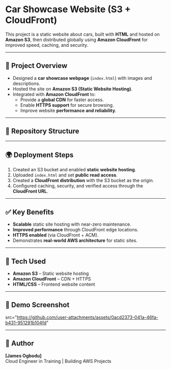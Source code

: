 # Car Showcase Website (S3 + CloudFront)

This project is a static website about cars, built with **HTML** and hosted on **Amazon S3**, then distributed globally using **Amazon CloudFront** for improved speed, caching, and security.

---

## 🚗 Project Overview
- Designed a **car showcase webpage** (`index.html`) with images and descriptions.  
- Hosted the site on **Amazon S3 (Static Website Hosting)**.  
- Integrated with **Amazon CloudFront** to:
  - Provide a **global CDN** for faster access.  
  - Enable **HTTPS support** for secure browsing.  
  - Improve website **performance and reliability**.  

---

## 📂 Repository Structure


---

## 🌍 Deployment Steps
1. Created an S3 bucket and enabled **static website hosting**.  
2. Uploaded `index.html` and set **public read access**.  
3. Created a **CloudFront distribution** with the S3 bucket as the origin.  
4. Configured caching, security, and verified access through the **CloudFront URL**.  

---

## ✅ Key Benefits
- **Scalable** static site hosting with near-zero maintenance.  
- **Improved performance** through CloudFront edge locations.  
- **HTTPS enabled** (via CloudFront + ACM).  
- Demonstrates **real-world AWS architecture** for static sites.  

---

## 🔑 Tech Used
- **Amazon S3** – Static website hosting  
- **Amazon CloudFront** – CDN + HTTPS  
- **HTML/CSS** – Frontend website content  

---

## 📸 Demo Screenshot
src="https://github.com/user-attachments/assets/0acd2373-041a-46fa-b431-951291b104fd"

---

## 📌 Author
**[James Ogbodu]**  
Cloud Engineer in Training | Building AWS Projects  
